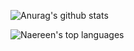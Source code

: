 <p align="center">

![Anurag's github stats](https://github-readme-stats.vercel.app/api?username=dcrhodes&theme=blue-green)

![Naereen's top languages](https://github-readme-stats.vercel.app/api/top-langs/?username=Naereen&theme=blue-green)

</p>
